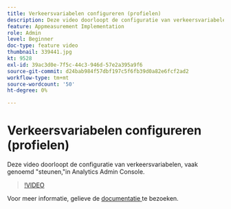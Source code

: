 ```yaml
---
title: Verkeersvariabelen configureren (profielen)
description: Deze video doorloopt de configuratie van verkeersvariabelen, vaak genoemd "steunen,"in Analytics Admin Console.
feature: Appmeasurement Implementation
role: Admin
level: Beginner
doc-type: feature video
thumbnail: 339441.jpg
kt: 9528
exl-id: 39ac3d0e-7f5c-44c3-946d-57e2a395a9f6
source-git-commit: d24bab984f57dbf197c5f6fb39d0a82e6fcf2ad2
workflow-type: tm+mt
source-wordcount: '50'
ht-degree: 0%

---
```


# Verkeersvariabelen configureren (profielen)

Deze video doorloopt de configuratie van verkeersvariabelen, vaak genoemd &quot;steunen,&quot;in Analytics Admin Console.

>[!VIDEO](https://video.tv.adobe.com/v/339441/?quality=12&learn=on)

Voor meer informatie, gelieve de [ documentatie ](https://experienceleague.adobe.com/docs/analytics/admin/admin-tools/traffic-variables/traffic-var.html?lang=en) te bezoeken.
